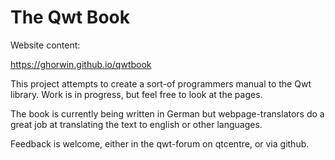 # The Qwt Book

Website content:

https://ghorwin.github.io/qwtbook

This project attempts to create a sort-of programmers manual to the Qwt library. Work is in progress, but feel free to look at the pages.


The book is currently being written in German but webpage-translators do a great job at translating the text to english or other languages.

Feedback is welcome, either in the qwt-forum on qtcentre, or via github.


